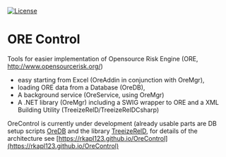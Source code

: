 [![License](https://img.shields.io/github/license/rkapl123/OREControl.svg)](https://github.com/rkapl123/OREControl/blob/master/LICENSE)

# ORE Control

Tools for easier implementation of Opensource Risk Engine (ORE, http://www.opensourcerisk.org/)

* easy starting from Excel (OreAddin in conjunction with OreMgr),
* loading ORE data from a Database (OreDB),
* A background service (OreService, using OreMgr)
* A .NET library (OreMgr) including a SWIG wrapper to ORE and a XML Building Utility (TreeizeRelD/TreeizeRelDCsharp)

OreControl is currently under development (already usable parts are DB setup scripts [OreDB](https://github.com/rkapl123/OreControl/tree/master/OreDB) and the library [TreeizeRelD](https://github.com/rkapl123/OreControl/tree/master/OreMgr/TreeizeRelD), for details of the architecture see [https://rkapl123.github.io/OreControl](https://rkapl123.github.io/OreControl)
